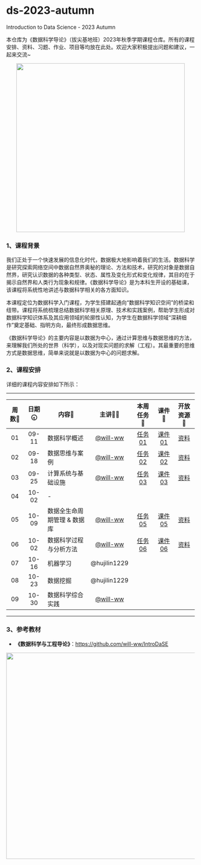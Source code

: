 # ds-2023-autumn
Introduction to Data Science - 2023 Autumn

本仓库为《数据科学导论》（拔尖基地班）2023年秋季学期课程仓库。所有的课程安排、资料、习题、作业、项目等均放在此处。欢迎大家积极提出问题和建议，一起来交流~

<div align=center>
<img src="https://github.com/X-lab2017/ds-2023-autumn/assets/15010826/4d17645c-b064-4331-8565-ebd2de2cb113" width="450px">
</div>

### 1、课程背景

我们正处于一个快速发展的信息化时代，数据极大地影响着我们的生活。数据科学是研究探索网络空间中数据自然界奥秘的理论、方法和技术，研究的对象是数据自然界，研究认识数据的各种类型、状态、属性及变化形式和变化规律，其目的在于揭示自然界和人类行为现象和规律。《数据科学导论》是为本科生开设的基础课，该课程将系统性地讲述与数据科学相关的各方面知识。

本课程定位为数据科学入门课程，为学生搭建起通向“数据科学知识空间”的桥梁和纽带。课程将系统梳理总结数据科学相关原理、技术和实践案例，帮助学生形成对数据科学知识体系及其应用领域的轮廓性认知，为学生在数据科学领域“深耕细作”奠定基础、指明方向，最终形成数据思维。

《数据科学导论》的主要内容是以数据为中心，通过计算思维与数据思维的方法，来理解我们所处的世界（科学），以及对现实问题的求解（工程）。其最重要的思维方式是数据思维，简单来说就是以数据为中心的问题求解。

### 2、课程安排

详细的课程内容安排如下所示：

---


| 周数📆 | 日期🕣 | 内容📒 | 主讲💂‍♂️ | 本周任务 📌| 课件📘 |开放资源📂 |
| :----: | :----: | ------ | :----------------------------------------: | :-----------------------------------------------------: | :--------------------------------------------------------------------------------: | :-------------------------------------------------------------: |
|   01   | 09-11 | 数据科学概述 | [@will-ww](https://github.com/will-ww) | [任务01](https://github.com/X-lab2017/ds-2023-autumn/issues/1) |[课件01](https://github.com/X-lab2017/ds-2023-autumn/tree/main/lecture01) |[资料](https://github.com/X-lab2017/ds-2023-autumn/tree/main/resource) |
|   02   | 09-18 | 数据思维与案例 | [@will-ww](https://github.com/will-ww) |[任务02](https://github.com/X-lab2017/ds-2023-autumn/issues/3)  |[课件02](https://github.com/X-lab2017/ds-2023-autumn/tree/main/lecture02)|[资料](https://github.com/X-lab2017/ds-2023-autumn/tree/main/resource) |
|   03   | 09-25 | 计算系统与基础设施 | [@will-ww](https://github.com/will-ww) |[任务03](https://github.com/X-lab2017/ds-2023-autumn/issues/7)|[课件03](https://github.com/X-lab2017/ds-2023-autumn/tree/main/lecture03) |[资料](https://github.com/X-lab2017/ds-2023-autumn/tree/main/resource) |
|   04   | 10-02 | - |  |     |    |    |
|   05   | 10-09 | 数据全生命周期管理 & 数据库 | [@will-ww](https://github.com/will-ww) | [任务05](https://github.com/X-lab2017/ds-2023-autumn/issues/8) | [课件05](https://github.com/X-lab2017/ds-2023-autumn/tree/main/lecture05) | [资料](https://github.com/X-lab2017/ds-2023-autumn/tree/main/resource) |
|   06   | 10-02 | 数据科学过程与分析方法 | [@will-ww](https://github.com/will-ww) | [任务06](https://github.com/X-lab2017/ds-2023-autumn/issues/11) |[课件06](https://github.com/X-lab2017/ds-2023-autumn/tree/main/lecture06) |[资料](https://github.com/X-lab2017/ds-2023-autumn/tree/main/resource) |
|   07   | 10-16 | 机器学习 | @hujilin1229 |     |    |    |
|   08   | 10-23 | 数据挖掘 | @hujilin1229 |     |    |    |
|   09   | 10-30 | 数据科学综合实践 | [@will-ww](https://github.com/will-ww) |     |    |    |

---


### 3、参考教材

- **《数据科学与工程导论》**：https://github.com/will-ww/IntroDaSE

<div align=center>
<img src="https://github.com/X-lab2017/ds-2023-autumn/assets/15010826/10aa5862-d514-493b-a119-fb40d9f17499" width="550px">
</div>


